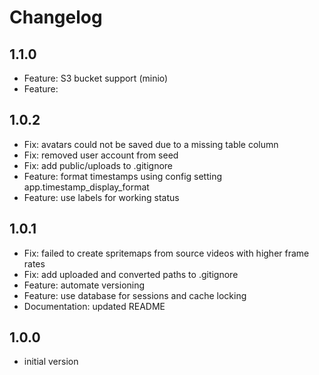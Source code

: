 # Changelog
## 1.1.0
- Feature: S3 bucket support (minio)
- Feature: 

## 1.0.2
- Fix: avatars could not be saved due to a missing table column 
- Fix: removed user account from seed
- Fix: add public/uploads to .gitignore
- Feature: format timestamps using config setting app.timestamp_display_format
- Feature: use labels for working status

## 1.0.1
- Fix: failed to create spritemaps from source videos with higher frame rates
- Fix: add uploaded and converted paths to .gitignore
- Feature: automate versioning
- Feature: use database for sessions and cache locking 
- Documentation: updated README

## 1.0.0
- initial version